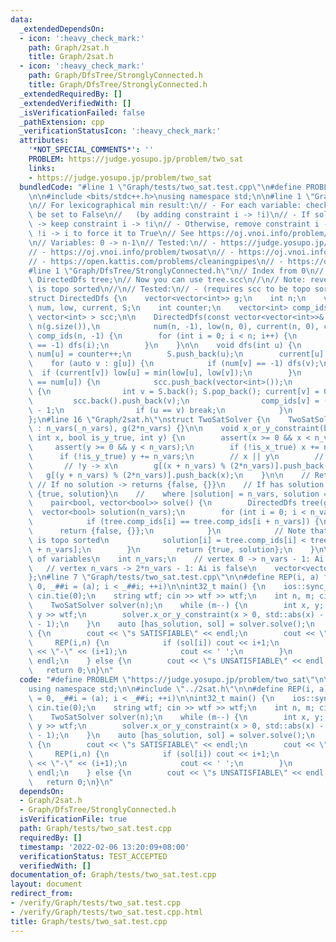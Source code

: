 ```yaml
---
data:
  _extendedDependsOn:
  - icon: ':heavy_check_mark:'
    path: Graph/2sat.h
    title: Graph/2sat.h
  - icon: ':heavy_check_mark:'
    path: Graph/DfsTree/StronglyConnected.h
    title: Graph/DfsTree/StronglyConnected.h
  _extendedRequiredBy: []
  _extendedVerifiedWith: []
  _isVerificationFailed: false
  _pathExtension: cpp
  _verificationStatusIcon: ':heavy_check_mark:'
  attributes:
    '*NOT_SPECIAL_COMMENTS*': ''
    PROBLEM: https://judge.yosupo.jp/problem/two_sat
    links:
    - https://judge.yosupo.jp/problem/two_sat
  bundledCode: "#line 1 \"Graph/tests/two_sat.test.cpp\"\n#define PROBLEM \"https://judge.yosupo.jp/problem/two_sat\"\
    \n\n#include <bits/stdc++.h>\nusing namespace std;\n\n#line 1 \"Graph/2sat.h\"\
    \n// For lexicographical min result:\n// - For each variable: check if it can\
    \ be set to False\n//   (by adding constraint i -> !i)\n// - If solver.solve()\
    \ -> keep constraint i -> !i\n// - Otherwise, remove constraint i -> !i, and add\
    \ !i -> i to force it to True\n// See https://oj.vnoi.info/problem/icpc21_mt_i\n\
    \n// Variables: 0 -> n-1\n// Tested:\n// - https://judge.yosupo.jp/problem/two_sat\n\
    // - https://oj.vnoi.info/problem/twosat\n// - https://oj.vnoi.info/problem/elect\n\
    // - https://open.kattis.com/problems/cleaningpipes\n// - https://oj.vnoi.info/problem/icpc21_mt_i\n\
    #line 1 \"Graph/DfsTree/StronglyConnected.h\"\n// Index from 0\n// Usage:\n//\
    \ DirectedDfs tree;\n// Now you can use tree.scc\n//\n// Note: reverse(tree.scc)\
    \ is topo sorted\n//\n// Tested:\n// - (requires scc to be topo sorted) https://judge.yosupo.jp/problem/scc\n\
    struct DirectedDfs {\n    vector<vector<int>> g;\n    int n;\n    vector<int>\
    \ num, low, current, S;\n    int counter;\n    vector<int> comp_ids;\n    vector<\
    \ vector<int> > scc;\n\n    DirectedDfs(const vector<vector<int>>& _g) : g(_g),\
    \ n(g.size()),\n            num(n, -1), low(n, 0), current(n, 0), counter(0),\
    \ comp_ids(n, -1) {\n        for (int i = 0; i < n; i++) {\n            if (num[i]\
    \ == -1) dfs(i);\n        }\n    }\n\n    void dfs(int u) {\n        low[u] =\
    \ num[u] = counter++;\n        S.push_back(u);\n        current[u] = 1;\n    \
    \    for (auto v : g[u]) {\n            if (num[v] == -1) dfs(v);\n          \
    \  if (current[v]) low[u] = min(low[u], low[v]);\n        }\n        if (low[u]\
    \ == num[u]) {\n            scc.push_back(vector<int>());\n            while (1)\
    \ {\n                int v = S.back(); S.pop_back(); current[v] = 0;\n       \
    \         scc.back().push_back(v);\n                comp_ids[v] = ((int) scc.size())\
    \ - 1;\n                if (u == v) break;\n            }\n        }\n    }\n\
    };\n#line 16 \"Graph/2sat.h\"\nstruct TwoSatSolver {\n    TwoSatSolver(int _n_vars)\
    \ : n_vars(_n_vars), g(2*n_vars) {}\n\n    void x_or_y_constraint(bool is_x_true,\
    \ int x, bool is_y_true, int y) {\n        assert(x >= 0 && x < n_vars);\n   \
    \     assert(y >= 0 && y < n_vars);\n        if (!is_x_true) x += n_vars;\n  \
    \      if (!is_y_true) y += n_vars;\n        // x || y\n        // !x -> y\n \
    \       // !y -> x\n        g[(x + n_vars) % (2*n_vars)].push_back(y);\n     \
    \   g[(y + n_vars) % (2*n_vars)].push_back(x);\n    }\n\n    // Returns:\n   \
    \ // If no solution -> returns {false, {}}\n    // If has solution -> returns\
    \ {true, solution}\n    //    where |solution| = n_vars, solution = true / false\n\
    \    pair<bool, vector<bool>> solve() {\n        DirectedDfs tree(g);\n      \
    \  vector<bool> solution(n_vars);\n        for (int i = 0; i < n_vars; i++) {\n\
    \            if (tree.comp_ids[i] == tree.comp_ids[i + n_vars]) {\n          \
    \      return {false, {}};\n            }\n            // Note that reverse(tree.scc)\
    \ is topo sorted\n            solution[i] = tree.comp_ids[i] < tree.comp_ids[i\
    \ + n_vars];\n        }\n        return {true, solution};\n    }\n\n    // number\
    \ of variables\n    int n_vars;\n    // vertex 0 -> n_vars - 1: Ai is true\n \
    \   // vertex n_vars -> 2*n_vars - 1: Ai is false\n    vector<vector<int>> g;\n\
    };\n#line 7 \"Graph/tests/two_sat.test.cpp\"\n\n#define REP(i, a) for (int i =\
    \ 0, _##i = (a); i < _##i; ++i)\n\nint32_t main() {\n    ios::sync_with_stdio(0);\
    \ cin.tie(0);\n    string wtf; cin >> wtf >> wtf;\n    int n, m; cin >> n >> m;\n\
    \    TwoSatSolver solver(n);\n    while (m--) {\n        int x, y; cin >> x >>\
    \ y >> wtf;\n        solver.x_or_y_constraint(x > 0, std::abs(x) - 1, y > 0, std::abs(y)\
    \ - 1);\n    }\n    auto [has_solution, sol] = solver.solve();\n    if (has_solution)\
    \ {\n        cout << \"s SATISFIABLE\" << endl;\n        cout << \"v \";\n   \
    \     REP(i,n) {\n            if (sol[i]) cout << i+1;\n            else cout\
    \ << \"-\" << (i+1);\n            cout << ' ';\n        }\n        cout << 0 <<\
    \ endl;\n    } else {\n        cout << \"s UNSATISFIABLE\" << endl;\n    }\n \
    \   return 0;\n}\n"
  code: "#define PROBLEM \"https://judge.yosupo.jp/problem/two_sat\"\n\n#include <bits/stdc++.h>\n\
    using namespace std;\n\n#include \"../2sat.h\"\n\n#define REP(i, a) for (int i\
    \ = 0, _##i = (a); i < _##i; ++i)\n\nint32_t main() {\n    ios::sync_with_stdio(0);\
    \ cin.tie(0);\n    string wtf; cin >> wtf >> wtf;\n    int n, m; cin >> n >> m;\n\
    \    TwoSatSolver solver(n);\n    while (m--) {\n        int x, y; cin >> x >>\
    \ y >> wtf;\n        solver.x_or_y_constraint(x > 0, std::abs(x) - 1, y > 0, std::abs(y)\
    \ - 1);\n    }\n    auto [has_solution, sol] = solver.solve();\n    if (has_solution)\
    \ {\n        cout << \"s SATISFIABLE\" << endl;\n        cout << \"v \";\n   \
    \     REP(i,n) {\n            if (sol[i]) cout << i+1;\n            else cout\
    \ << \"-\" << (i+1);\n            cout << ' ';\n        }\n        cout << 0 <<\
    \ endl;\n    } else {\n        cout << \"s UNSATISFIABLE\" << endl;\n    }\n \
    \   return 0;\n}\n"
  dependsOn:
  - Graph/2sat.h
  - Graph/DfsTree/StronglyConnected.h
  isVerificationFile: true
  path: Graph/tests/two_sat.test.cpp
  requiredBy: []
  timestamp: '2022-02-06 13:20:09+08:00'
  verificationStatus: TEST_ACCEPTED
  verifiedWith: []
documentation_of: Graph/tests/two_sat.test.cpp
layout: document
redirect_from:
- /verify/Graph/tests/two_sat.test.cpp
- /verify/Graph/tests/two_sat.test.cpp.html
title: Graph/tests/two_sat.test.cpp
---
```

